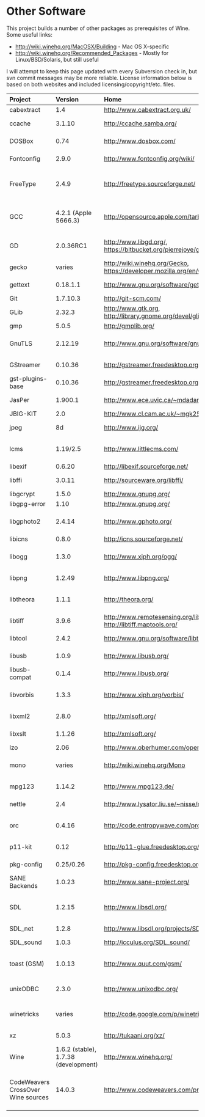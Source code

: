 # Other Software #

This project builds a number of other packages as prerequisites of Wine.  Some useful links:

  * http://wiki.winehq.org/MacOSX/Building - Mac OS X-specific
  * http://wiki.winehq.org/Recommended_Packages - Mostly for Linux/BSD/Solaris, but still useful

I will attempt to keep this page updated with every Subversion check in, but svn commit messages may be more reliable.  License information below is based on both websites and included licensing/copyright/etc. files.

| **Project** | **Version** | **Home** | **License** | **Other Info** |
|:------------|:------------|:---------|:------------|:---------------|
| cabextract  | 1.4         | http://www.cabextract.org.uk/ | GPL         | used by winetricks |
| ccache      | 3.1.10      | http://ccache.samba.org/ | GPL         | cache compiler results |
| DOSBox      | 0.74        | http://www.dosbox.com/ | GPL         | DOS support for Wine |
| Fontconfig  | 2.9.0       | http://www.fontconfig.org/wiki/ | copyright Keith Packard | font configurations for Wine |
| FreeType    | 2.4.9       | http://freetype.sourceforge.net/ | GPL/BSD     | font rendering in Wine; patented hinting and subpixel rendering enabled |
| GCC         | 4.2.1 (Apple 5666.3) | http://opensource.apple.com/tarballs/gcc/ | GPL         | GNU Compiler Collection for Apple Mac OS X (Lion and newer for now) |
| GD          | 2.0.36RC1   | http://www.libgd.org/, https://bitbucket.org/pierrejoye/gd-libgd | BSD-like    | image manipulation support for libgphoto2 |
| gecko       | varies      | http://wiki.winehq.org/Gecko, https://developer.mozilla.org/en/Gecko | Mozilla tri-license (MPL/GPL/LGPL) | used for HTML rendering in Wine |
| gettext     | 0.18.1.1    | http://www.gnu.org/software/gettext/ | LGPL/GPL/GFDL | used for translations |
| Git         | 1.7.10.3    | http://git-scm.com/ | GPL         | not used (yet) |
| GLib        | 2.32.3      | http://www.gtk.org, http://library.gnome.org/devel/glib/stable/ | LGPL        | GStreamer prereq |
| gmp         | 5.0.5       | http://gmplib.org/ | LGPL        | nettle support |
| GnuTLS      | 2.12.19     | http://www.gnu.org/software/gnutls/ | LGPL/GPL    | used for Wine's secure channel support |
| GStreamer   | 0.10.36     | http://gstreamer.freedesktop.org/ | LGPL        | multimedia streaming/pipelining |
| gst-plugins-base | 0.10.36     | http://gstreamer.freedesktop.org/modules/ | LGPL/GPL (plus whatever plugins themselves use) | GStreamer base plugins |
| JasPer      | 1.900.1     | http://www.ece.uvic.ca/~mdadams/jasper/ | JasPer-2.0  | JPEG-2000 support for libicns |
| JBIG-KIT    | 2.0         | http://www.cl.cam.ac.uk/~mgk25/jbigkit/ | GPL         | used by tiff   |
| jpeg        | 8d          | http://www.ijg.org/ | Independent JPEG Group, copyright Thomas G. Lane, Guido Vollbeding | JPEG support in Wine |
| lcms        | 1.19/2.5    | http://www.littlecms.com/ | copyright Marti Maria Saguer, MIT license | used for color management in Wine |
| libexif     | 0.6.20      | http://libexif.sourceforge.net/ | LGPL        | used by libgphoto2 |
| libffi      | 3.0.11      | http://sourceware.org/libffi/ | something liberal | foreign function interface for glib |
| libgcrypt   | 1.5.0       | http://www.gnupg.org/ | GPL         | used by GnuTLS |
| libgpg-error | 1.10        | http://www.gnupg.org/ | GPL         | used by GnuTLS |
| libgphoto2  | 2.4.14      | http://www.gphoto.org/ | LGPL        | used for imaging/camera support in Wine |
| libicns     | 0.8.0       | http://icns.sourceforge.net/ | LGPL        | icns file support |
| libogg      | 1.3.0       | http://www.xiph.org/ogg/ | BSD         | Ogg container format (gst-plugins-base) |
| libpng      | 1.2.49      | http://www.libpng.org/ | libpng license | PNG support in Wine |
| libtheora   | 1.1.1       | http://theora.org/ | BSD         | Theora video compression format (gst-plugins-base) |
| libtiff     | 3.9.6       | http://www.remotesensing.org/libtiff/, http://libtiff.maptools.org/ | coypright Sam Leffler, Silicon Graphics, Inc | used for TIFF support in Wine |
| libtool     | 2.4.2       | http://www.gnu.org/software/libtool/ | GPL         | provides libltdl for Lion+ |
| libusb      | 1.0.9       | http://www.libusb.org/ | LGPL        | used by sane-backends |
| libusb-compat | 0.1.4       | http://www.libusb.org/ | LGPL        | used by libgphoto2 |
| libvorbis   | 1.3.3       | http://www.xiph.org/vorbis/ | BSD         | Vorbis audio compression format (gst-plugins-base) |
| libxml2     | 2.8.0       | http://xmlsoft.org/ | copyright Daniel Veillard | XML support in Wine |
| libxslt     | 1.1.26      | http://xmlsoft.org/ | copyright Thomas Broyer, Charlie Bozeman and Daniel Veillard | XSL/XSLT support in Wine |
| lzo         | 2.06        | http://www.oberhumer.com/opensource/lzo/ | GPL         | used by GnuTLS |
| mono        | varies      | http://wiki.winehq.org/Mono | GPL/LGPL/MIT | Mono Wine package for .Net support |
| mpg123      | 1.14.2      | http://www.mpg123.de/ | LGPL        | used for MP3/audio support in Wine |
| nettle      | 2.4         | http://www.lysator.liu.se/~nisse/nettle/ | LGPL        | crypto library used by gnutls |
| orc         | 0.4.16      | http://code.entropywave.com/projects/orc/ | Copyright David A. Schleef, Makoto Matsumoto, Takuji Nishimura| Oil Runtime Compiler - used for GStreamer plugins|
| p11-kit     | 0.12        | http://p11-glue.freedesktop.org/ | BSD 3 clause | PKCS#11 support for gnutls |
| pkg-config  | 0.25/0.26   | http://pkg-config.freedesktop.org/wiki/ | GPL         | used by multiple packages |
| SANE Backends | 1.0.23      | http://www.sane-project.org/ | GPL         | scanner/imaging access in Wine |
| SDL         | 1.2.15      | http://www.libsdl.org/ | LGPL        | cross-platform media library, required for DOSBox |
| SDL\_net    | 1.2.8       | http://www.libsdl.org/projects/SDL_net/ | LGPL        | networking for SDL |
| SDL\_sound  | 1.0.3       | http://icculus.org/SDL_sound/ | GPL         | sound library for SDL |
| toast (GSM) | 1.0.13      | http://www.quut.com/gsm/ | see http://osxwinebuilder.googlecode.com/files/gsm-COPYRIGHT | used by Wine for audio encode/decode |
| unixODBC    | 2.3.0       | http://www.unixodbc.org/ | LGPL        | used for native ODBC bridge to Wine |
| winetricks  | varies      | http://code.google.com/p/winetricks/ | LGPL        | quick install script for some Windows programs |
| xz          | 5.0.3       | http://tukaani.org/xz/ | public domain, GPL, LGPL | XZ/LZMA archive support |
| Wine        | 1.6.2 (stable), 1.7.38 (development) | http://www.winehq.org/ | LGPL        | Wine is used for Wine, right? |
| CodeWeavers CrossOver Wine sources | 14.0.3      | http://www.codeweavers.com/products/source | LGPL        | CodeWeavers builds custom Wine versions for stability and performance purposes |